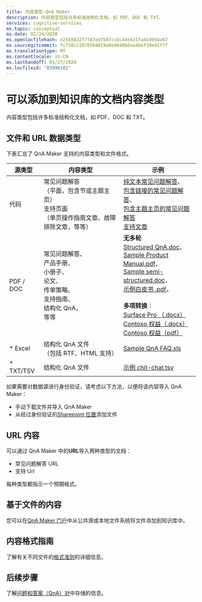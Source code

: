 ```yaml
---
title: 内容类型-QnA Maker
description: 内容类型包括许多标准结构化文档，如 PDF、DOC 和 TXT。
services: cognitive-services
ms.topic: conceptual
ms.date: 02/24/2020
ms.openlocfilehash: e2569832f7f87ed7b8fccbc44e431fa45495ba67
ms.sourcegitcommit: fc718cc1078594819e8ed640b6ee4bef39e91f7f
ms.translationtype: MT
ms.contentlocale: zh-CN
ms.lasthandoff: 05/27/2020
ms.locfileid: "83996102"
---
```

# <a name="content-types-of-documents-you-can-add-to-a-knowledge-base"></a>可以添加到知识库的文档内容类型
内容类型包括许多标准结构化文档，如 PDF、DOC 和 TXT。

## <a name="file-and-url-data-types"></a>文件和 URL 数据类型

下表汇总了 QnA Maker 支持的内容类型和文件格式。

|源类型|内容类型| 示例|
|--|--|--|
|代码|常见问题解答<br> （平面，包含节或主题主页）<br>支持页面 <br> （单页操作指南文章、故障排除文章，等等）|[纯文本常见问题解答](https://docs.microsoft.com/azure/cognitive-services/qnamaker/faqs)、 <br>[包含链接的常见问题解答](https://www.microsoft.com/en-us/software-download/faq)、<br> [包含主题主页的常见问题解答](https://www.microsoft.com/Licensing/servicecenter/Help/Faq.aspx)<br>[支持文章](https://docs.microsoft.com/azure/cognitive-services/qnamaker/concepts/best-practices)|
|PDF / DOC|常见问题解答、<br> 产品手册、<br> 小册子、<br> 论文、<br> 传单策略、<br> 支持指南、<br> 结构化 QnA，<br> 等等|**无多轮**<br>[Structured QnA.doc](https://github.com/Azure-Samples/cognitive-services-sample-data-files/blob/master/qna-maker/data-source-formats/structured.docx)、<br> [Sample Product Manual.pdf](https://github.com/Azure-Samples/cognitive-services-sample-data-files/blob/master/qna-maker/data-source-formats/product-manual.pdf)、<br> [Sample semi-structured.doc](https://github.com/Azure-Samples/cognitive-services-sample-data-files/blob/master/qna-maker/data-source-formats/semi-structured.docx)、<br> [示例白皮书 .pdf](https://github.com/Azure-Samples/cognitive-services-sample-data-files/blob/master/qna-maker/data-source-formats/white-paper.pdf)，<br><br>**多项转换**：<br>[Surface Pro （.docx）](https://github.com/Azure-Samples/cognitive-services-sample-data-files/blob/master/qna-maker/data-source-formats/multi-turn.docx)<br>[Contoso 权益（.docx）](https://github.com/Azure-Samples/cognitive-services-sample-data-files/blob/master/qna-maker/data-source-formats/Multiturn-ContosoBenefits.docx)<br>[Contoso 权益（pdf）](https://github.com/Azure-Samples/cognitive-services-sample-data-files/blob/master/qna-maker/data-source-formats/Multiturn-ContosoBenefits.pdf)|
|* Excel|结构化 QnA 文件<br> （包括 RTF、HTML 支持）|[Sample QnA FAQ.xls](https://github.com/Azure-Samples/cognitive-services-sample-data-files/blob/master/qna-maker/data-source-formats/QnA%20Maker%20Sample%20FAQ.xlsx)|
|* TXT/TSV|结构化 QnA 文件|[示例 chit-chat.tsv](https://github.com/Azure-Samples/cognitive-services-sample-data-files/blob/master/qna-maker/data-source-formats/Scenario_Responses_Friendly.tsv)|

如果需要对数据源进行身份验证，请考虑以下方法，以便将该内容导入 QnA Maker：

* 手动下载文件并导入 QnA Maker
* 从经过身份验证的[Sharepoint 位置](../how-to/add-sharepoint-datasources.md)添加文件

## <a name="url-content"></a>URL 内容

可以通过 QnA Maker 中的**URL**导入两种类型的文档：

* 常见问题解答 URL
* 支持 Url

每种类型都指示一个预期格式。

## <a name="file-based-content"></a>基于文件的内容

您可以在[QnA Maker 门户](https://www.qnamaker.ai)中从公共源或本地文件系统将文件添加到知识库中。

## <a name="content-format-guidelines"></a>内容格式指南

了解有关不同文件的[格式准则](../reference-document-format-guidelines.md)的详细信息。

## <a name="next-steps"></a>后续步骤

了解[问题和答案（QnA）对](question-answer-set.md)中存储的信息。